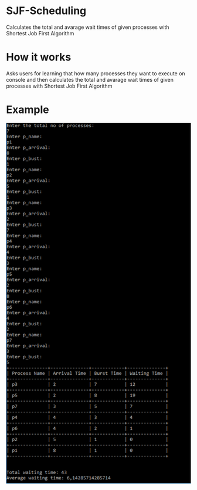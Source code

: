 # SJF-Scheduling
Calculates the total and avarage wait times of given processes with Shortest Job First Algorithm

# How it works
Asks users for learning that how many processes they want to execute on console and then calculates the total and avarage wait times of given processes with Shortest Job First Algorithm

# Example
![Result](https://raw.githubusercontent.com/HasanBolu/SJF-Scheduling/master/result.PNG)
